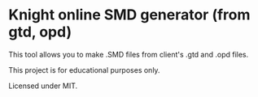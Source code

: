 # Knight online SMD generator (from gtd, opd)

This tool allows you to make .SMD files from client's .gtd and .opd files.

This project is for educational purposes only.

Licensed under MIT.